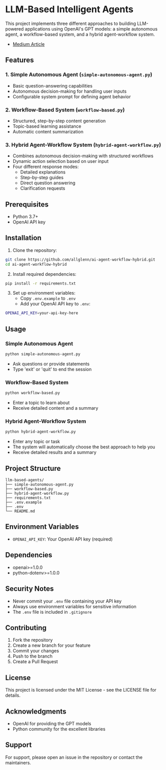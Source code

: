 
# LLM-Based Intelligent Agents

This project implements three different approaches to building LLM-powered applications using OpenAI's GPT models: a simple autonomous agent, a workflow-based system, and a hybrid agent-workflow system.

- [Medium Article](https://medium.com/@glennlenormand/workflow-vs-agent-choosing-the-right-paradigm-for-llm-based-application-code-demo-4a87f4ed6975)

## Features

### 1. Simple Autonomous Agent (`simple-autonomous-agent.py`)
- Basic question-answering capabilities
- Autonomous decision-making for handling user inputs
- Configurable system prompt for defining agent behavior

### 2. Workflow-Based System (`workflow-based.py`)
- Structured, step-by-step content generation
- Topic-based learning assistance
- Automatic content summarization

### 3. Hybrid Agent-Workflow System (`hybrid-agent-workflow.py`)
- Combines autonomous decision-making with structured workflows
- Dynamic action selection based on user input
- Four different response modes:
  - Detailed explanations
  - Step-by-step guides
  - Direct question answering
  - Clarification requests

## Prerequisites

- Python 3.7+
- OpenAI API key

## Installation

1. Clone the repository:
```bash
git clone https://github.com/allglenn/ai-agent-workflow-hybrid.git
cd ai-agent-workflow-hybrid
```

2. Install required dependencies:
```bash
pip install -r requirements.txt
```

3. Set up environment variables:
   - Copy `.env.example` to `.env`
   - Add your OpenAI API key to `.env`:
```bash
OPENAI_API_KEY=your-api-key-here
```

## Usage

### Simple Autonomous Agent
```bash
python simple-autonomous-agent.py
```
- Ask questions or provide statements
- Type 'exit' or 'quit' to end the session

### Workflow-Based System
```bash
python workflow-based.py
```
- Enter a topic to learn about
- Receive detailed content and a summary

### Hybrid Agent-Workflow System
```bash
python hybrid-agent-workflow.py
```
- Enter any topic or task
- The system will automatically choose the best approach to help you
- Receive detailed results and a summary

## Project Structure

```
llm-based-agents/
├── simple-autonomous-agent.py
├── workflow-based.py
├── hybrid-agent-workflow.py
├── requirements.txt
├── .env.example
├── .env
└── README.md
```

## Environment Variables

- `OPENAI_API_KEY`: Your OpenAI API key (required)

## Dependencies

- openai>=1.0.0
- python-dotenv>=1.0.0

## Security Notes

- Never commit your `.env` file containing your API key
- Always use environment variables for sensitive information
- The `.env` file is included in `.gitignore`

## Contributing

1. Fork the repository
2. Create a new branch for your feature
3. Commit your changes
4. Push to the branch
5. Create a Pull Request

## License

This project is licensed under the MIT License - see the LICENSE file for details.

## Acknowledgments

- OpenAI for providing the GPT models
- Python community for the excellent libraries

## Support

For support, please open an issue in the repository or contact the maintainers.
